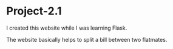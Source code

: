 # Project-2.1

I created this website while I was learning Flask.

The website basically helps to split a bill between two flatmates.
